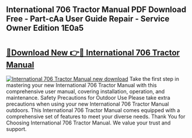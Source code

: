 ## International 706 Tractor Manual PDF Download Free - Part-cAa User Guide Repair - Service Owner Edition 1E0a5

# <h2><a href="http://bc73744.oget.top/?id=International+706+Tractor+Manual">🔗Download New 👉🔴 International 706 Tractor Manual</a></h2>

[![International 706 Tractor Manual new download](https://i.imgur.com/5g1atiW.png)](http://bc73744.oget.top/?id=International+706+Tractor+Manual)
Take the first step in mastering your new International 706 Tractor Manual with this comprehensive user manual, covering installation, operation, and maintenance. Safety Precautions for Outdoor Use Please take extra precautions when using your new International 706 Tractor Manual outdoors. This International 706 Tractor Manual comes equipped with a comprehensive set of features to meet your diverse needs. Thank You for Choosing International 706 Tractor Manual. We value your trust and support.
